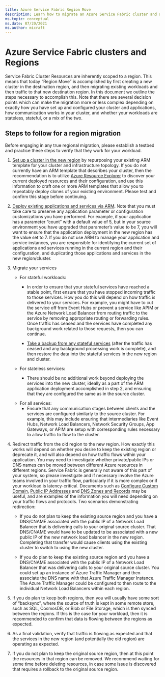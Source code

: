 ```yaml
---
title: Azure Service Fabric Region Move 
description: Learn how to migrate an Azure Service Fabric cluster and applications to another Region.
ms.topic: conceptual
ms.date: 07/20/2021
ms.author: micraft
---
```


# Azure Service Fabric clusters and Regions

Service Fabric Cluster Resources are inherently scoped to a region. This means that today “Region Move” is accomplished by first creating a new cluster in the destination region, and then migrating existing workloads and then traffic to that new destination region. In this document we outline the steps necessary to accomplish this. Note that there are several decision points which can make the migration more or less complex depending on exactly how you have set up and configured your cluster and applications, how communication works in your cluster, and whether your workloads are stateless, stateful, or a mix of the two.  


## Steps to follow for a region migration

Before engaging in any true regional migration, please establish a testbed and practice these steps to verify that they work for your workload. 

1. [Set up a cluster in the new region](./service-fabric-cluster-creation-via-arm#use-your-own-custom-template) by repurposing your existing ARM template for your cluster and infrastructure topology. If you do not currently have an ARM template that describes your cluster, then the recommendation is to utilize [Azure Resource Explorer](https://resources.azure.com/) to discover your current deployed resources and their configuration, and use this information to craft one or more ARM templates that allow you to repeatably deploy clones of your existing environment. Please test and confirm this stage before continuing. 

2. [Deploy existing applications and services via ARM](service-fabric-application-arm-resource.md). Note that you must take care to preserve any application parameter or configuration customizations you have performed. For example, if your application has a parameter “count” with a default value of 5, but in your source environment you have upgraded that parameter’s value to be 7, you will want to ensure that the application deployment in the new region has the value set to 7. If you do not use ARM to manage your application and service instances, you are responsible for identifying the current set of applications and services running in the current region and their configuration, and duplicating those applications and services in the new region/cluster. 

3. Migrate your services  
   -  For stateful workloads: 
      * <p>In order to ensure that your stateful services have reached a stable point, first ensure that you have stopped incoming traffic to those services. How you do this will depend on how traffic is delivered to your services. For example, you might have to cut the service off from Event Hubs or prevent a service like APIM or the Azure Network Load Balancer from routing traffic to the service by removing appropriate routing or forwarding rules. Once traffic has ceased and the services have completed any background work related to those requests, then you can continue. 
      * [Take a backup from any stateful services](service-fabric-reliable-services-backup-restore.md) (after the traffic has ceased and any background processing work is complete), and then restore the data into the stateful services in the new region and cluster.</p>
   -  For stateless services: 
      * <p>There should be no additional work beyond deploying the services into the new cluster, ideally as a part of the ARM application deployment accomplished in step 2, and ensuring that they are configured the same as in the source cluster.</p>
   -  For all services:  
      * Ensure that any communication stages between clients and the services are configured similarly to the source cluster. For example, this may include ensuring that intermediaries like Event Hubs, Network Load Balancers, Network Security Groups, App Gateways, or APIM are setup with corresponding rules necessary to allow traffic to flow to the cluster.  

4. Redirect traffic from the old region to the new region. How exactly this works will depend on whether you desire to keep the existing region or deprecate it, and will also depend on how traffic flows within your application. You may need to investigate whether private/public IPs or DNS names can be moved between different Azure resources in different regions. Service Fabric is generally not aware of this part of your system, so please investigate and if necessary involve the Azure teams involved in your traffic flow, particularly if it is more complex or if your workload is latency-critical. Documents such as [Configure Custom Domain](../api-management/configure-custom-domain), [Public IP Addresses](../virtual-network/public-ip-addresses) and [DNS Zones and Records](../dns/dns-zones-records) may be useful, and are examples of the information you will need depending on your traffic flows and protocols. Two scenarios demonstrating redirection:  
   * If you do not plan to keep the existing source region and you have a DNS/CNAME associated with the public IP of a Network Load Balancer that is delivering calls to your original source cluster. That DNS/CNAME would have to be updated to be associated with a new public IP of the new network load balancer in the new region. Completing that transfer would cause clients using the existing cluster to switch to using the new cluster. 
  
   * If you do plan to keep the existing source region and you have a DNS/CNAME associated with the public IP of a Network Load Balancer that was delivering calls to your original source cluster. You could set up an instance of Azure Traffic Manager and then associate the DNS name with that Azure Traffic Manager Instance. The Azure Traffic Manager could be configured to then route to the individual Network Load Balancers within each region. 

5. If you do plan to keep both regions, then you will usually have some sort of “backsync”, where the source of truth is kept in some remote store, such as SQL, CosmosDB, or Blob or File Storage, which is then synced between the regions. If this is the case for your workload, then it is recommended to confirm that data is flowing between the regions as expected.  

6. As a final validation, verify that traffic is flowing as expected and that the services in the new region (and potentially the old region) are operating as expected. 

7. If you do not plan to keep the original source region, then at this point the resources in that region can be removed. We recommend waiting for some time before deleting resources, in case some issue is discovered that requires a rollback to the original source region.  


